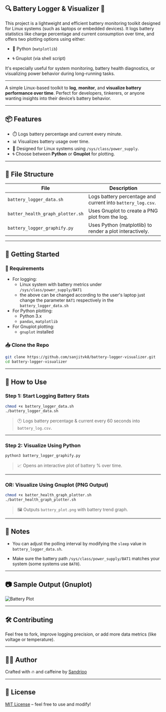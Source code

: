 
## 🔍 Battery Logger & Visualizer 🔋

This project is a lightweight and efficient battery monitoring toolkit designed for Linux systems (such as laptops or embedded devices). It logs battery statistics like charge percentage and current consumption over time, and offers two plotting options using either:

-   🐍 Python (`matplotlib`)

-   🌀 Gnuplot (via shell script)


It's especially useful for system monitoring, battery health diagnostics, or visualizing power behavior during long-running tasks.


---



A simple Linux-based toolkit to **log**, **monitor**, and **visualize battery performance over time**. Perfect for developers, tinkerers, or anyone wanting insights into their device’s battery behavior.

---

## 📦 Features

- ⏱️ Logs battery percentage and current every minute.
- 📊 Visualizes battery usage over time.
- 🐧 Designed for Linux systems using `/sys/class/power_supply`.
- 🌀 Choose between **Python** or **Gnuplot** for plotting.

---

## 📁 File Structure

| File                         | Description                                                  |
|-----------------------------|--------------------------------------------------------------|
| `battery_logger_data.sh`    | Logs battery percentage and current into `battery_log.csv`.  |
| `batter_health_graph_plotter.sh` | Uses Gnuplot to create a PNG plot from the log.              |
| `battery_logger_graphify.py`| Uses Python (matplotlib) to render a plot interactively.     |

---

## 🚀 Getting Started

### 🔧 Requirements

- For logging:
  - Linux system with battery metrics under `/sys/class/power_supply/BAT1`
  - the above can be changed according to the user's laptop just change the parameter `BAT1` respectively in the `battery_logger_data.sh`
- For Python plotting:
  - Python 3.x
  - `pandas`, `matplotlib`
- For Gnuplot plotting:
  - `gnuplot` installed

### 📥 Clone the Repo

```bash
git clone https://github.com/sanjitvk8/battery-logger-visualizer.git
cd battery-logger-visualizer
````

---

## 📝 How to Use

### Step 1: Start Logging Battery Stats

```bash
chmod +x battery_logger_data.sh
./battery_logger_data.sh
```

> 🕐 Logs battery percentage & current every 60 seconds into `battery_log.csv`.

---

### Step 2: Visualize Using Python

```bash
python3 battery_logger_graphify.py
```

> 📈 Opens an interactive plot of battery % over time.

---

### OR: Visualize Using Gnuplot (PNG Output)

```bash
chmod +x batter_health_graph_plotter.sh
./batter_health_graph_plotter.sh
```

> 🖼️ Outputs `battery_plot.png` with battery trend graph.

---

## 📌 Notes

-   You can adjust the polling interval by modifying the `sleep` value in `battery_logger_data.sh`.

-   Make sure the battery path `/sys/class/power_supply/BAT1` matches your system (some systems use `BAT0`).


---

## 📷 Sample Output (Gnuplot)

![Battery Plot](https://chatgpt.com/c/battery_plot.png)

---

## 🛠️ Contributing

Feel free to fork, improve logging precision, or add more data metrics (like voltage or temperature).

---

## 🧑‍💻 Author

Crafted with 🔥 and caffeine by [Sandrioo](https://github.com/sanjitvk8)


---

## 📄 License

[MIT License](LICENSE) – feel free to use and modify!



